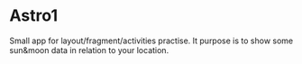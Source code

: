 # Astro1
Small app for layout/fragment/activities practise. It purpose is to show some sun&amp;moon data in relation to your location. 
